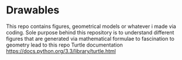 # Drawables
This repo contains figures, geometrical models or whatever i made via coding.
Sole purpose behind this repository is to understand different figures that are generated via mathematical formulae to fascination to geometry lead to this repo
Turtle documentation 
https://docs.python.org/3.3/library/turtle.html
